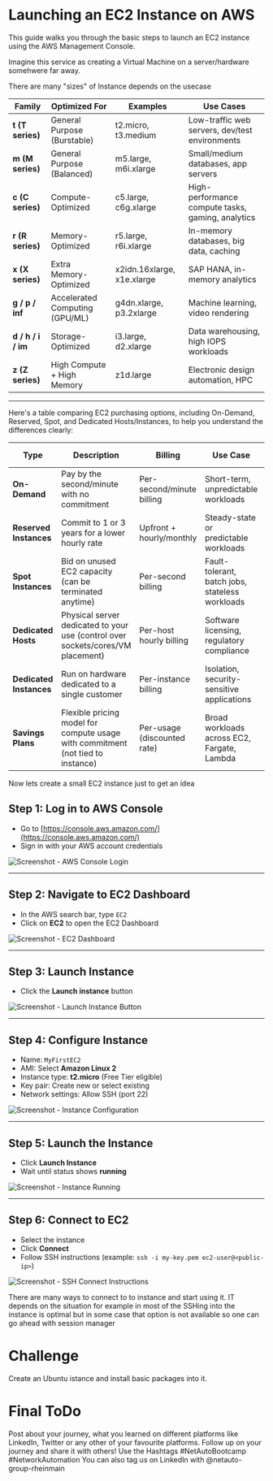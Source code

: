 # Launching an EC2 Instance on AWS

This guide walks you through the basic steps to launch an EC2 instance using the AWS Management Console.

Imagine this service as creating a Virtual Machine on a server/hardware somehwere far away. 

There are many "sizes" of Instance depends on the usecase

| **Family**         | **Optimized For**              | **Examples**               | **Use Cases**                                     |
| ------------------ | ------------------------------ | -------------------------- | ------------------------------------------------- |
| **t (T series)**   | General Purpose (Burstable)    | t2.micro, t3.medium        | Low-traffic web servers, dev/test environments    |
| **m (M series)**   | General Purpose (Balanced)     | m5.large, m6i.xlarge       | Small/medium databases, app servers               |
| **c (C series)**   | Compute-Optimized              | c5.large, c6g.xlarge       | High-performance compute tasks, gaming, analytics |
| **r (R series)**   | Memory-Optimized               | r5.large, r6i.xlarge       | In-memory databases, big data, caching            |
| **x (X series)**   | Extra Memory-Optimized         | x2idn.16xlarge, x1e.xlarge | SAP HANA, in-memory analytics                     |
| **g / p / inf**    | Accelerated Computing (GPU/ML) | g4dn.xlarge, p3.2xlarge    | Machine learning, video rendering                 |
| **d / h / i / im** | Storage-Optimized              | i3.large, d2.xlarge        | Data warehousing, high IOPS workloads             |
| **z (Z series)**   | High Compute + High Memory     | z1d.large                  | Electronic design automation, HPC                 |


---
Here's a table comparing EC2 purchasing options, including On-Demand, Reserved, Spot, and Dedicated Hosts/Instances, to help you understand the differences clearly:

| **Type**                | **Description**                                                                 | **Billing**                 | **Use Case**                                    | **Savings Potential** |
| ----------------------- | ------------------------------------------------------------------------------- | --------------------------- | ----------------------------------------------- | --------------------- |
| **On-Demand**           | Pay by the second/minute with no commitment                                     | Per-second/minute billing   | Short-term, unpredictable workloads             | None (baseline price) |
| **Reserved Instances**  | Commit to 1 or 3 years for a lower hourly rate                                  | Upfront + hourly/monthly    | Steady-state or predictable workloads           | Up to 72%             |
| **Spot Instances**      | Bid on unused EC2 capacity (can be terminated anytime)                          | Per-second billing          | Fault-tolerant, batch jobs, stateless workloads | Up to 90%             |
| **Dedicated Hosts**     | Physical server dedicated to your use (control over sockets/cores/VM placement) | Per-host hourly billing     | Software licensing, regulatory compliance       | Varies                |
| **Dedicated Instances** | Run on hardware dedicated to a single customer                                  | Per-instance billing        | Isolation, security-sensitive applications      | Similar to On-Demand  |
| **Savings Plans**       | Flexible pricing model for compute usage with commitment (not tied to instance) | Per-usage (discounted rate) | Broad workloads across EC2, Fargate, Lambda     | Up to 66%             |

Now lets create a small EC2 instance just to get an idea

## Step 1: Log in to AWS Console
- Go to [https://console.aws.amazon.com/](https://console.aws.amazon.com/)
- Sign in with your AWS account credentials

![Screenshot - AWS Console Login](images/aws-login.png)

---

## Step 2: Navigate to EC2 Dashboard
- In the AWS search bar, type `EC2`
- Click on **EC2** to open the EC2 Dashboard

![Screenshot - EC2 Dashboard](images/ec2-dashboard.png)

---

## Step 3: Launch Instance
- Click the **Launch instance** button

![Screenshot - Launch Instance Button](images/launch-instance-button.png)

---

## Step 4: Configure Instance
- Name: `MyFirstEC2`
- AMI: Select **Amazon Linux 2**
- Instance type: **t2.micro** (Free Tier eligible)
- Key pair: Create new or select existing
- Network settings: Allow SSH (port 22)

![Screenshot - Instance Configuration](images/configure-instance.png)

---

## Step 5: Launch the Instance
- Click **Launch Instance**
- Wait until status shows **running**

![Screenshot - Instance Running](images/instance-running.png)

---

## Step 6: Connect to EC2
- Select the instance
- Click **Connect**
- Follow SSH instructions (example: `ssh -i my-key.pem ec2-user@<public-ip>`)

![Screenshot - SSH Connect Instructions](images/ec2-connect.png)

There are many ways to connect to to instance and start using it. IT depends on the situation for example in most of the SSHing into the instance is optimal but in some case that option is not available so one can go ahead with session manager

# Challenge

Create an Ubuntu istance and install basic packages into it.

# Final ToDo

Post about your journey, what you learned on different platforms like LinkedIn, Twitter or any other of your favourite platforms. Follow up on your journey and share it with others! Use the Hashtags #NetAutoBootcamp #NetworkAutomation
You can also tag us on LinkedIn with @netauto-group-rheinmain